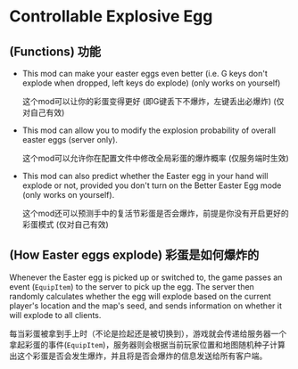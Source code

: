 # Controllable Explosive Egg

## (Functions) 功能

- This mod can make your easter eggs even better (i.e. G keys don't explode when dropped, left keys do explode) (only works on yourself)

  这个mod可以让你的彩蛋变得更好 (即G键丢下不爆炸，左键丢出必爆炸) (仅对自己有效)

- This mod can allow you to modify the explosion probability of overall easter eggs (server only).

  这个mod可以允许你在配置文件中修改全局彩蛋的爆炸概率 (仅服务端时生效)

- This mod can also predict whether the Easter egg in your hand will explode or not, provided you don't turn on the Better Easter Egg mode (only works on yourself).

  这个mod还可以预测手中的复活节彩蛋是否会爆炸，前提是你没有开启更好的彩蛋模式 (仅对自己有效)

## (How Easter eggs explode) 彩蛋是如何爆炸的

Whenever the Easter egg is picked up or switched to, the game passes an event (`EquipItem`) to the server to pick up the egg. The server then randomly calculates whether the egg will explode based on the current player's location and the map's seed, and sends information on whether it will explode to all clients.

每当彩蛋被拿到手上时（不论是捡起还是被切换到），游戏就会传递给服务器一个拿起彩蛋的事件(`EquipItem`)，服务器则会根据当前玩家位置和地图随机种子计算出这个彩蛋是否会发生爆炸，并且将是否会爆炸的信息发送给所有客户端。
